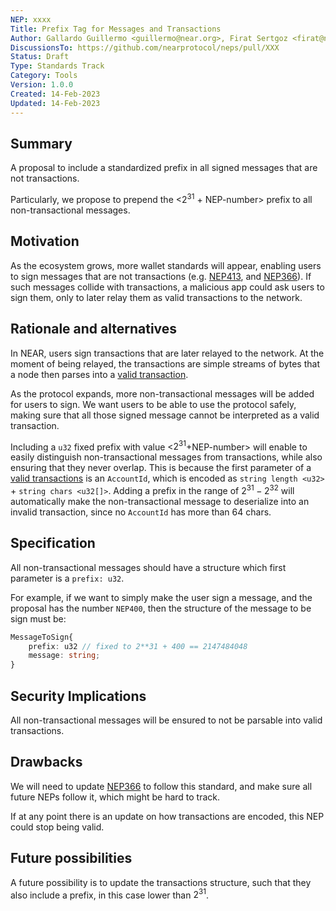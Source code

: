 ```yaml
---
NEP: xxxx
Title: Prefix Tag for Messages and Transactions
Author: Gallardo Guillermo <guillermo@near.org>, Firat Sertgoz <firat@near.org>
DiscussionsTo: https://github.com/nearprotocol/neps/pull/XXX
Status: Draft
Type: Standards Track
Category: Tools
Version: 1.0.0
Created: 14-Feb-2023
Updated: 14-Feb-2023
---
```


## Summary
A proposal to include a standardized prefix in all signed messages that are not transactions. 

Particularly, we propose to prepend the <$2^{31}$ + NEP-number> prefix to all non-transactional messages.

## Motivation
As the ecosystem grows, more wallet standards will appear, enabling users to sign messages that are not transactions (e.g. [NEP413](https://github.com/near/NEPs/pull/413/), and [NEP366](https://github.com/near/NEPs/blob/master/neps/nep-0366.md)). If such messages collide with transactions, a malicious app could ask users to sign them, only to later relay them as valid transactions to the network.

## Rationale and alternatives

In NEAR, users sign transactions that are later relayed to the network. At the moment of being relayed, the transactions are simple streams of bytes that a node then parses into a [valid transaction](https://nomicon.io/RuntimeSpec/Transactions).

As the protocol expands, more non-transactional messages will be added for users to sign. We want users to be able to use the protocol safely, making sure that all those signed message cannot be interpreted as a valid transaction.

Including a `u32` fixed prefix with value <$2^{31}$+NEP-number> will enable to easily distinguish non-transactional messages from transactions, while also ensuring that they never overlap. This is because the first parameter of a [valid transactions](https://nomicon.io/RuntimeSpec/Transactions) is an `AccountId`, which is encoded as `string length <u32>` + `string chars <u32[]>`. Adding a prefix in the range of $2^31 - 2^32$ will automatically make the non-transactional message to deserialize into an invalid transaction, since no `AccountId` has more than 64 chars.

## Specification

All non-transactional messages should have a structure which first parameter is a `prefix: u32`.

For example, if we want to simply make the user sign a message, and the proposal has the number `NEP400`, then the structure of the message to be sign must be:

```ts
MessageToSign{
    prefix: u32 // fixed to 2**31 + 400 == 2147484048
    message: string;
}
```

## Security Implications

All non-transactional messages will be ensured to not be parsable into valid transactions.

## Drawbacks

We will need to update [NEP366](https://github.com/near/NEPs/blob/master/neps/nep-0366.md) to follow this standard, and make sure all future NEPs follow it, which might be hard to track.

If at any point there is an update on how transactions are encoded, this NEP could stop being valid.   


## Future possibilities

A future possibility is to update the transactions structure, such that they also include a prefix, in this case lower than  $2^31$. 